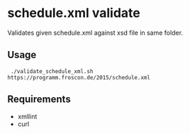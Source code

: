 # schedule.xml validate

Validates given schedule.xml against xsd file in same folder.

## Usage

```
 ./validate_schedule_xml.sh https://programm.froscon.de/2015/schedule.xml
```

## Requirements

  * xmllint
  * curl
